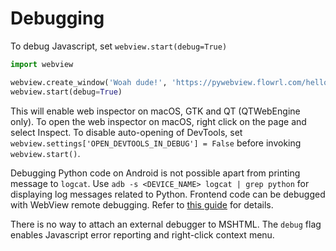# Debugging

To debug Javascript, set `webview.start(debug=True)`

``` python
import webview

webview.create_window('Woah dude!', 'https://pywebview.flowrl.com/hello')
webview.start(debug=True)
```

This will enable web inspector on macOS, GTK and QT (QTWebEngine only). To open the web inspector on macOS, right click on the page and select Inspect. To disable auto-opening of DevTools, set `webview.settings['OPEN_DEVTOOLS_IN_DEBUG'] = False` before invoking `webview.start()`.

Debugging Python code on Android is not possible apart from printing message to `logcat`. Use `adb -s <DEVICE_NAME> logcat | grep python` for displaying log messages related to Python. Frontend code can be debugged with WebView remote debugging. Refer to [this guide](https://developer.chrome.com/docs/devtools/remote-debugging/webviews/) for details.

There is no way to attach an external debugger to MSHTML. The `debug` flag enables Javascript error reporting and right-click context menu.
